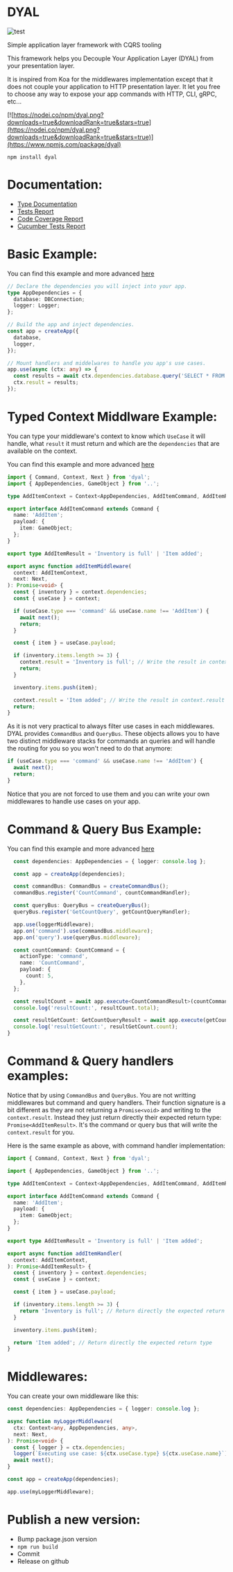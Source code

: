 # DYAL

![test](https://github.com/SachaCR/dyal/actions/workflows/test.yml/badge.svg)

Simple application layer framework with CQRS tooling

This framework helps you Decouple Your Application Layer (DYAL) from your presentation layer.

It is inspired from Koa for the middlewares implementation except that it does not couple your application to HTTP presentation layer.
It let you free to choose any way to expose your app commands with HTTP, CLI, gRPC, etc...

[![https://nodei.co/npm/dyal.png?downloads=true&downloadRank=true&stars=true](https://nodei.co/npm/dyal.png?downloads=true&downloadRank=true&stars=true)](https://www.npmjs.com/package/dyal)

`npm install dyal`

# Documentation:

- [Type Documentation](https://sachacr.github.io/dyal/)
- [Tests Report](https://sachacr.github.io/dyal/test-report/index.html)
- [Code Coverage Report](https://sachacr.github.io/dyal/jest/lcov-report/index.html)
- [Cucumber Tests Report](https://sachacr.github.io/dyal/features-report.html)

# Basic Example:

You can find this example and more advanced [here](https://github.com/SachaCR/dyal/tree/main/examples)

```typescript
// Declare the dependencies you will inject into your app.
type AppDependencies = {
  database: DBConnection;
  logger: Logger;
};

// Build the app and inject dependencies.
const app = createApp({
  database,
  logger,
});

// Mount handlers and middelwares to handle you app's use cases.
app.use(async (ctx: any) => {
  const results = await ctx.dependencies.database.query('SELECT * FROM ...');
  ctx.result = results;
});
```

# Typed Context Middlware Example:

You can type your middleware's context to know which `UseCase` it will handle, what `result` it must return and which are the `dependencies` that are available on the context.

You can find this example and more advanced [here](https://github.com/SachaCR/dyal/tree/main/examples)

```typescript
import { Command, Context, Next } from 'dyal';
import { AppDependencies, GameObject } from '..';

type AddItemContext = Context<AppDependencies, AddItemCommand, AddItemResult>;

export interface AddItemCommand extends Command {
  name: 'AddItem';
  payload: {
    item: GameObject;
  };
}

export type AddItemResult = 'Inventory is full' | 'Item added';

export async function addItemMiddleware(
  context: AddItemContext,
  next: Next,
): Promise<void> {
  const { inventory } = context.dependencies;
  const { useCase } = context;

  if (useCase.type === 'command' && useCase.name !== 'AddItem') {
    await next();
    return;
  }

  const { item } = useCase.payload;

  if (inventory.items.length >= 3) {
    context.result = 'Inventory is full'; // Write the result in context.result
    return;
  }

  inventory.items.push(item);

  context.result = 'Item added'; // Write the result in context.result
  return;
}
```

As it is not very practical to always filter use cases in each middlewares.
DYAL provides `CommandBus` and `QueryBus`. These objects allows you to have two distinct middleware stacks for commands an queries and will handle the routing for you so you won't need to do that anymore:

```typescript
if (useCase.type === 'command' && useCase.name !== 'AddItem') {
  await next();
  return;
}
```

Notice that you are not forced to use them and you can write your own middlewares to handle use cases on your app.

# Command & Query Bus Example:

You can find this example and more advanced [here](https://github.com/SachaCR/dyal/tree/main/examples)

```typescript
  const dependencies: AppDependencies = { logger: console.log };

  const app = createApp(dependencies);

  const commandBus: CommandBus = createCommandBus();
  commandBus.register('CountCommand', countCommandHandler);

  const queryBus: QueryBus = createQueryBus();
  queryBus.register('GetCountQuery', getCountQueryHandler);

  app.use(loggerMiddleware);
  app.on('command').use(commandBus.middleware);
  app.on('query').use(queryBus.middleware);

  const countCommand: CountCommand = {
    actionType: 'command',
    name: 'CountCommand',
    payload: {
      count: 5,
    },
  };

  const resultCount = await app.execute<CountCommandResult>(countCommand);
  console.log('resultCount:', resultCount.total);

  const resultGetCount: GetCountQueryResult = await app.execute(getCountQuery);
  console.log('resultGetCount:', resultGetCount.count);
}
```

# Command & Query handlers examples:

Notice that by using `CommandBus` and `QueryBus`. You are not writting middlewares but command and query handlers. Their function signature is a bit different as they are not returning a `Promise<void>` and writing to the `context.result`. Instead they just return directly their expected return type: `Promise<AddItemResult>`. It's the command or query bus that will write the `context.result` for you.

Here is the same example as above, with command handler implementation:

```typescript
import { Command, Context, Next } from 'dyal';

import { AppDependencies, GameObject } from '..';

type AddItemContext = Context<AppDependencies, AddItemCommand, AddItemResult>;

export interface AddItemCommand extends Command {
  name: 'AddItem';
  payload: {
    item: GameObject;
  };
}

export type AddItemResult = 'Inventory is full' | 'Item added';

export async function addItemHandler(
  context: AddItemContext,
): Promise<AddItemResult> {
  const { inventory } = context.dependencies;
  const { useCase } = context;

  const { item } = useCase.payload;

  if (inventory.items.length >= 3) {
    return 'Inventory is full'; // Return directly the expected return type
  }

  inventory.items.push(item);

  return 'Item added'; // Return directly the expected return type
}
```

# Middlewares:

You can create your own middleware like this:

```typescript
const dependencies: AppDependencies = { logger: console.log };

async function myLoggerMiddleware(
  ctx: Context<any, AppDependencies, any>,
  next: Next,
): Promise<void> {
  const { logger } = ctx.dependencies;
  logger(`Executing use case: ${ctx.useCase.type} ${ctx.useCase.name}`);
  await next();
}

const app = createApp(dependencies);

app.use(myLoggerMiddleware);
```

# Publish a new version:

- Bump package.json version
- `npm run build`
- Commit
- Release on github
